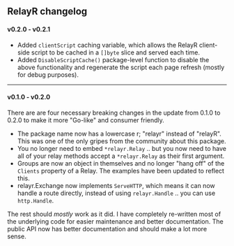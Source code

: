 ## RelayR changelog

#### v0.2.0 - v0.2.1

* Added `clientScript` caching variable, which allows the RelayR client-side script to be cached in a `[]byte` slice and served each time.
* Added `DisableScriptCache()` package-level function to disable the above functionality and regenerate the script each page refresh (mostly for debug purposes).

----------------

#### v0.1.0 - v0.2.0

There are are four necessary breaking changes in the update from 0.1.0 to 0.2.0 to make it more "Go-like" and consumer friendly.

* The package name now has a lowercase r; "relayr" instead of "relayR". This was one of the only gripes from the community about this package.
* You no longer need to embed `*relayr.Relay` .. but you now need to have all of your relay methods accept a `*relayr.Relay` as their first argument.
* Groups are now an object in themselves and no longer "hang off" of the `Clients` property of a Relay. The examples have been updated to reflect this.
* relayr.Exchange now implements `ServeHTTP`, which means it can now handle a route directly, instead of using `relayr.Handle` .. you can use `http.Handle`.

The rest should _mostly_ work as it did. I have completely re-written most of the underlying code for easier maintenance and better documentation. The public API now has better documentation and should make a lot more sense.

